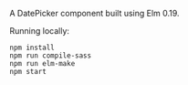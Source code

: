 A DatePicker component built using Elm 0.19.

Running locally:

```
npm install
npm run compile-sass
npm run elm-make
npm start
```
